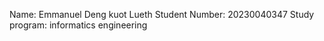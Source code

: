 Name: Emmanuel Deng kuot Lueth
Student Number: 20230040347
Study program: informatics engineering 


